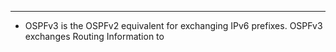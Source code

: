 
---
- OSPFv3 is the OSPFv2 equivalent for exchanging IPv6 prefixes.
  OSPFv3 exchanges Routing Information to